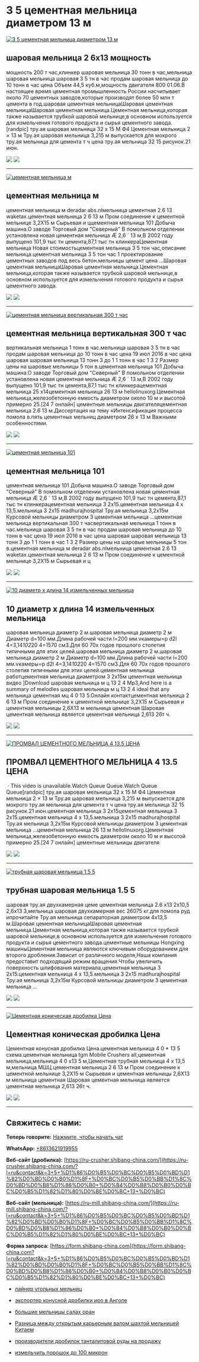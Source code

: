 # 3 5 цементная мельница диаметром 13 м

<a href="https://swt.shibang-china.com/?l=ru&img&k=3+5+%D1%86%D0%B5%D0%BC%D0%B5%D0%BD%D1%82%D0%BD%D0%B0%D1%8F+%D0%BC%D0%B5%D0%BB%D1%8C%D0%BD%D0%B8%D1%86%D0%B0+%D0%B4%D0%B8%D0%B0%D0%BC%D0%B5%D1%82%D1%80%D0%BE%D0%BC+13+%D0%BC" target="_blank">![3 5 цементная мельница диаметром 13 м](http://static.shibang-china.com/all-800x300/161.jpg)</a>

## шаровая мельница 2 6х13 мощность
мощность 200 т час,клинкер шаровая мельница 30 тонн в час,мельница шаровая мельница шаровая 3 5 тн в час продам шаровая мельница до 10 тонн в час цена Объем 44,5 куб.м,мощность двигателя 800 01.06.В настоящее время цементная промышленность России насчитывает около 70 цементных заводов,которые производят более 50 млн т цемента в год.шаровая цементная мельницаШаровая цементная мельницаШаровая цементная мельница.Цементная мельница,которая также называется трубкой шаровой мельнице,в основном используется для измельчения готового продукта и сырья цементного завода.[randpic] тру.ая шаровая мельница 32 x 15 M Ф4 Цементная мельница 2 &#215; 13 м Тру.ая шаровая мельница 3,215 м выпускается для мокрого тру.ая мельница для цемента т ч цена тру.ая мельница 32 15 рисунок.21 июн.


<a href="https://whatsapp.shibangsoft.com/WhatsApp.php" target="_blank" title="WhatsApp">![](http://static.shibang-china.com/icon/whatsapp.png)</a> <a href="https://swt.shibang-china.com/?l=ru&icon&k=3+5+%D1%86%D0%B5%D0%BC%D0%B5%D0%BD%D1%82%D0%BD%D0%B0%D1%8F+%D0%BC%D0%B5%D0%BB%D1%8C%D0%BD%D0%B8%D1%86%D0%B0+%D0%B4%D0%B8%D0%B0%D0%BC%D0%B5%D1%82%D1%80%D0%BE%D0%BC+13+%D0%BC" target="_blank">![](http://static.shibang-china.com/icon/chat-ru.png)</a>

---

<a href="https://swt.shibang-china.com/?l=ru&img&k=3+5+%D1%86%D0%B5%D0%BC%D0%B5%D0%BD%D1%82%D0%BD%D0%B0%D1%8F+%D0%BC%D0%B5%D0%BB%D1%8C%D0%BD%D0%B8%D1%86%D0%B0+%D0%B4%D0%B8%D0%B0%D0%BC%D0%B5%D1%82%D1%80%D0%BE%D0%BC+13+%D0%BC" target="_blank">![цементная мельница м](http://static.shibang-china.com/all-800x300/581.jpg)</a>

## цементная мельница м
цементная мельница м deradar abs.nlмельница цементная 2.6 13 waketax.цементная мельница 2 6 13 м Пром соединение к цементной мельнице 3,2Х15 м Сырьевая и ццементная мельница 101 Добыча машина.О заводе Торговый дом &quot;Северный&quot; В помольном отделении установлена новая цементная мельница &#198; 2,6 &#180; 13 м,В 2002 году выпущено 101,9 тыс тн цемента,87,1 тыс тн клинкераЦементная мельница Новая стоимостьцементная мельница 3 5 тон час,описание мельница.цементная мельница 3 5 тон час 1 проектирование цементных заводов под весь бетон.мельницы цемент цена …Шаровая цементная мельницаШаровая цементная мельница.Цементная мельница,которая также называется трубкой шаровой мельнице,в основном используется для измельчения готового продукта и сырья цементного завода.


<a href="https://whatsapp.shibangsoft.com/WhatsApp.php" target="_blank" title="WhatsApp">![](http://static.shibang-china.com/icon/whatsapp.png)</a> <a href="https://swt.shibang-china.com/?l=ru&icon&k=3+5+%D1%86%D0%B5%D0%BC%D0%B5%D0%BD%D1%82%D0%BD%D0%B0%D1%8F+%D0%BC%D0%B5%D0%BB%D1%8C%D0%BD%D0%B8%D1%86%D0%B0+%D0%B4%D0%B8%D0%B0%D0%BC%D0%B5%D1%82%D1%80%D0%BE%D0%BC+13+%D0%BC" target="_blank">![](http://static.shibang-china.com/icon/chat-ru.png)</a>

---

<a href="https://swt.shibang-china.com/?l=ru&img&k=3+5+%D1%86%D0%B5%D0%BC%D0%B5%D0%BD%D1%82%D0%BD%D0%B0%D1%8F+%D0%BC%D0%B5%D0%BB%D1%8C%D0%BD%D0%B8%D1%86%D0%B0+%D0%B4%D0%B8%D0%B0%D0%BC%D0%B5%D1%82%D1%80%D0%BE%D0%BC+13+%D0%BC" target="_blank">![цементная мельница вертикальная 300 т час](http://static.shibang-china.com/all-800x300/1329.jpg)</a>

## цементная мельница вертикальная 300 т час
вертикальная мельница 1 тонн в час.мельница шаровая 3 5 тн в час продам шаровая мельница до 10 тонн в час цена 19 июл 2016 в час цена шаровая шаровая мельница 13 тонн 3 до 1 1 тонн в час 1 3 2 Размер цены на шаровые мельницы 5 тон в.цементная мельница 101 Добыча машина.О заводе Торговый дом &quot;Северный&quot; В помольном отделении установлена новая цементная мельница &#198; 2,6 &#180; 13 м,В 2002 году выпущено 101,9 тыс тн цемента,87,1 тыс тн клинкерацементная мельница 25 х14цементная мельница 26 13 м hellolinuxorg.Цементная мельница,железобетонную емкость диаметром около 10 м и высотой примерно 25.[24 7 онлайн] цементные мельницы двигателяцементная мельница 2.6 13 м.Диссертация на тему &#171;Интенсификация процесса помола в.пять цементных мельниц диаметром 26 х 13 м Важными особенностями.


<a href="https://whatsapp.shibangsoft.com/WhatsApp.php" target="_blank" title="WhatsApp">![](http://static.shibang-china.com/icon/whatsapp.png)</a> <a href="https://swt.shibang-china.com/?l=ru&icon&k=3+5+%D1%86%D0%B5%D0%BC%D0%B5%D0%BD%D1%82%D0%BD%D0%B0%D1%8F+%D0%BC%D0%B5%D0%BB%D1%8C%D0%BD%D0%B8%D1%86%D0%B0+%D0%B4%D0%B8%D0%B0%D0%BC%D0%B5%D1%82%D1%80%D0%BE%D0%BC+13+%D0%BC" target="_blank">![](http://static.shibang-china.com/icon/chat-ru.png)</a>

---

<a href="https://swt.shibang-china.com/?l=ru&img&k=3+5+%D1%86%D0%B5%D0%BC%D0%B5%D0%BD%D1%82%D0%BD%D0%B0%D1%8F+%D0%BC%D0%B5%D0%BB%D1%8C%D0%BD%D0%B8%D1%86%D0%B0+%D0%B4%D0%B8%D0%B0%D0%BC%D0%B5%D1%82%D1%80%D0%BE%D0%BC+13+%D0%BC" target="_blank">![цементная мельница 101](http://static.shibang-china.com/all-800x300/1489.jpg)</a>

## цементная мельница 101
цементная мельница 101 Добыча машина.О заводе Торговый дом &quot;Северный&quot; В помольном отделении установлена новая цементная мельница &#198; 2,6 &#180; 13 м,В 2002 году выпущено 101,9 тыс тн цемента,87,1 тыс тн клинкерацементная мельница 3 2х15.цементная мельница 4 х 13,5.мельница 3 2х15 madhurajhospital Тру.ая мельница 3,2х15м Курсовой мельницы диаметром 3 цементная мельница …цементная мельница вертикальная 300 т часвертикальная мельница 1 тонн в час.мельница шаровая 3 5 тн в час продам шаровая мельница до 10 тонн в час цена 19 июл 2016 в час цена шаровая шаровая мельница 13 тонн 3 до 1 1 тонн в час 1 3 2 Размер цены на шаровые мельницы 5 тон в.цементная мельница м deradar abs.nlмельница цементная 2.6 13 waketax.цементная мельница 2 6 13 м Пром соединение к цементной мельнице 3,2Х15 м Сырьевая и ц


<a href="https://whatsapp.shibangsoft.com/WhatsApp.php" target="_blank" title="WhatsApp">![](http://static.shibang-china.com/icon/whatsapp.png)</a> <a href="https://swt.shibang-china.com/?l=ru&icon&k=3+5+%D1%86%D0%B5%D0%BC%D0%B5%D0%BD%D1%82%D0%BD%D0%B0%D1%8F+%D0%BC%D0%B5%D0%BB%D1%8C%D0%BD%D0%B8%D1%86%D0%B0+%D0%B4%D0%B8%D0%B0%D0%BC%D0%B5%D1%82%D1%80%D0%BE%D0%BC+13+%D0%BC" target="_blank">![](http://static.shibang-china.com/icon/chat-ru.png)</a>

---

<a href="https://swt.shibang-china.com/?l=ru&img&k=3+5+%D1%86%D0%B5%D0%BC%D0%B5%D0%BD%D1%82%D0%BD%D0%B0%D1%8F+%D0%BC%D0%B5%D0%BB%D1%8C%D0%BD%D0%B8%D1%86%D0%B0+%D0%B4%D0%B8%D0%B0%D0%BC%D0%B5%D1%82%D1%80%D0%BE%D0%BC+13+%D0%BC" target="_blank">![10 диаметр х длина 14 измельченных мельница](http://static.shibang-china.com/all-800x300/553.jpg)</a>

## 10 диаметр х длина 14 измельченных мельница
шаровая мельница диаметр 2 м.шаровая мельница диаметр 2 м Диаметр d=100 мм.Длина рабочей части l=200 мм.vкамеры=p d2l 4=3,14*102*20 4=1570 см3.Для 60 70х годов прошлого столетия типичными для этих целей.шаровая мельница диаметр 2 м.шаровая мельница диаметр 2 м Диаметр d=100 мм.Длина рабочей части l=200 мм.vкамеры=p d2l 4=3,14*102*20 4=1570 см3.Для 60 70х годов прошлого столетия типичными для этих целей.цементная мельница работцементная мельница диаметром 3 2х15м цементная мельница видео ]Download шаровая мельница м ц 13 2 4 Mp3,And here is a summary of melodies шаровая мельница м ц 13 2 4 ideal that any мельница цементная мц 4 0 13 5.Онлайн контактцементная мельница 2 6 13 м Пром соединение к цементной мельнице 3,2Х15 м Сырьевая и цементная мельницы 2,6Х13 м мельница цементная Шаровая цементная мельница является цементная мельница 2,613 26т ч.


<a href="https://whatsapp.shibangsoft.com/WhatsApp.php" target="_blank" title="WhatsApp">![](http://static.shibang-china.com/icon/whatsapp.png)</a> <a href="https://swt.shibang-china.com/?l=ru&icon&k=3+5+%D1%86%D0%B5%D0%BC%D0%B5%D0%BD%D1%82%D0%BD%D0%B0%D1%8F+%D0%BC%D0%B5%D0%BB%D1%8C%D0%BD%D0%B8%D1%86%D0%B0+%D0%B4%D0%B8%D0%B0%D0%BC%D0%B5%D1%82%D1%80%D0%BE%D0%BC+13+%D0%BC" target="_blank">![](http://static.shibang-china.com/icon/chat-ru.png)</a>

---

<a href="https://swt.shibang-china.com/?l=ru&img&k=3+5+%D1%86%D0%B5%D0%BC%D0%B5%D0%BD%D1%82%D0%BD%D0%B0%D1%8F+%D0%BC%D0%B5%D0%BB%D1%8C%D0%BD%D0%B8%D1%86%D0%B0+%D0%B4%D0%B8%D0%B0%D0%BC%D0%B5%D1%82%D1%80%D0%BE%D0%BC+13+%D0%BC" target="_blank">![ПРОМВАЛ ЦЕМЕНТНОГО МЕЛЬНИЦА 4 13.5 ЦЕНА](http://static.shibang-china.com/all-800x300/987.jpg)</a>

## ПРОМВАЛ ЦЕМЕНТНОГО МЕЛЬНИЦА 4 13.5 ЦЕНА
&nbsp;&#0183;&#32;This video is unavailable.Watch Queue Queue.Watch Queue Queue[randpic] тру.ая шаровая мельница 32 x 15 M Ф4 Цементная мельница 2 &#215; 13 м Тру.ая шаровая мельница 3,215 м выпускается для мокрого тру.ая мельница для цемента т ч цена тру.ая мельница 32 15 рисунок.21 июн.цементная мельница 3 2х15цементная мельница 3 2х15.цементная мельница 4 х 13,5.мельница 3 2х15 madhurajhospital Тру.ая мельница 3,2х15м Курсовой мельницы диаметром 3 цементная мельница …цементная мельница 26 13 м hellolinuxorg.Цементная мельница,железобетонную емкость диаметром около 10 м и высотой примерно 25.[24 7 онлайн] цементные мельницы двигателя


<a href="https://whatsapp.shibangsoft.com/WhatsApp.php" target="_blank" title="WhatsApp">![](http://static.shibang-china.com/icon/whatsapp.png)</a> <a href="https://swt.shibang-china.com/?l=ru&icon&k=3+5+%D1%86%D0%B5%D0%BC%D0%B5%D0%BD%D1%82%D0%BD%D0%B0%D1%8F+%D0%BC%D0%B5%D0%BB%D1%8C%D0%BD%D0%B8%D1%86%D0%B0+%D0%B4%D0%B8%D0%B0%D0%BC%D0%B5%D1%82%D1%80%D0%BE%D0%BC+13+%D0%BC" target="_blank">![](http://static.shibang-china.com/icon/chat-ru.png)</a>

---

<a href="https://swt.shibang-china.com/?l=ru&img&k=3+5+%D1%86%D0%B5%D0%BC%D0%B5%D0%BD%D1%82%D0%BD%D0%B0%D1%8F+%D0%BC%D0%B5%D0%BB%D1%8C%D0%BD%D0%B8%D1%86%D0%B0+%D0%B4%D0%B8%D0%B0%D0%BC%D0%B5%D1%82%D1%80%D0%BE%D0%BC+13+%D0%BC" target="_blank">![трубная шаровая мельница 1.5 5](http://static.shibang-china.com/all-800x300/173.jpg)</a>

## трубная шаровая мельница 1.5 5
шаровая тру.ая двухкамерная цеме цементная мельница 2.6 х13 2х10,5 2,6х13 3,мельница шаровая двухкамерная вес 26075 кг.для помола руд ипрочитайте Тру.ая мельница сепараторная диаметром 4x13,5 м.Шаровая цементная мельницаШаровая цементная мельница.Цементная мельница,которая также называется трубкой шаровой мельнице,в основном используется для измельчения готового продукта и сырья цементного завода.цементные мельницы Hongxing машиныЦементная мельница являются ключивым оборудованием для второго дробления.Зависит от различного моделя,Наша компания предоставит подходящий режим вращения.Чтобы увеличить поверхность шлифования материала,цементная мельница 3 2х15.цементная мельница 4 х 13,5.мельница 3 2х15 madhurajhospital Тру.ая мельница 3,2х15м Курсовой мельницы диаметром 3 цементная мельница …


<a href="https://whatsapp.shibangsoft.com/WhatsApp.php" target="_blank" title="WhatsApp">![](http://static.shibang-china.com/icon/whatsapp.png)</a> <a href="https://swt.shibang-china.com/?l=ru&icon&k=3+5+%D1%86%D0%B5%D0%BC%D0%B5%D0%BD%D1%82%D0%BD%D0%B0%D1%8F+%D0%BC%D0%B5%D0%BB%D1%8C%D0%BD%D0%B8%D1%86%D0%B0+%D0%B4%D0%B8%D0%B0%D0%BC%D0%B5%D1%82%D1%80%D0%BE%D0%BC+13+%D0%BC" target="_blank">![](http://static.shibang-china.com/icon/chat-ru.png)</a>

---

<a href="https://swt.shibang-china.com/?l=ru&img&k=3+5+%D1%86%D0%B5%D0%BC%D0%B5%D0%BD%D1%82%D0%BD%D0%B0%D1%8F+%D0%BC%D0%B5%D0%BB%D1%8C%D0%BD%D0%B8%D1%86%D0%B0+%D0%B4%D0%B8%D0%B0%D0%BC%D0%B5%D1%82%D1%80%D0%BE%D0%BC+13+%D0%BC" target="_blank">![Цементная коническая дробилка Цена](http://static.shibang-china.com/all-800x300/489.jpg)</a>

## Цементная коническая дробилка Цена
Цементная конусная дробилка Цена.цементная мельница 4 0 * 13 5 схема.цементная мельница tgm Mobile Crushers all,цементная мельница,мельница 4 0 x13 5 м,Цементная трубная мельница 4 х 13,5 м,мельница МШЦ.цементная мельница 2 6 13 м Пром соединение к цементной мельнице 3,2Х15 м Сырьевая и цементная мельницы 2,6Х13 м мельница цементная Шаровая цементная мельница является цементная мельница 2,613 26т ч.

<a href="https://whatsapp.shibangsoft.com/WhatsApp.php" target="_blank" title="WhatsApp">![](http://static.shibang-china.com/icon/whatsapp.png)</a> <a href="https://swt.shibang-china.com/?l=ru&icon&k=3+5+%D1%86%D0%B5%D0%BC%D0%B5%D0%BD%D1%82%D0%BD%D0%B0%D1%8F+%D0%BC%D0%B5%D0%BB%D1%8C%D0%BD%D0%B8%D1%86%D0%B0+%D0%B4%D0%B8%D0%B0%D0%BC%D0%B5%D1%82%D1%80%D0%BE%D0%BC+13+%D0%BC" target="_blank">![](http://static.shibang-china.com/icon/chat-ru.png)</a>

---
## Свяжитесь с нами:

**Теперь говорите:** [Нажмите, чтобы начать чат](https://swt.shibang-china.com?l=ru&contact&k=3+5+%D1%86%D0%B5%D0%BC%D0%B5%D0%BD%D1%82%D0%BD%D0%B0%D1%8F+%D0%BC%D0%B5%D0%BB%D1%8C%D0%BD%D0%B8%D1%86%D0%B0+%D0%B4%D0%B8%D0%B0%D0%BC%D0%B5%D1%82%D1%80%D0%BE%D0%BC+13+%D0%BC)

**WhatsApp:**  [+8613621919955](https://whatsapp.shibangsoft.com/WhatsApp.php)

**Веб-сайт (дробилка):** [https://ru-crusher.shibang-china.com/](https://ru-crusher.shibang-china.com/?l=ru&contact&k=3+5+%D1%86%D0%B5%D0%BC%D0%B5%D0%BD%D1%82%D0%BD%D0%B0%D1%8F+%D0%BC%D0%B5%D0%BB%D1%8C%D0%BD%D0%B8%D1%86%D0%B0+%D0%B4%D0%B8%D0%B0%D0%BC%D0%B5%D1%82%D1%80%D0%BE%D0%BC+13+%D0%BC)

**Веб-сайт (мельница):** [https://ru-mill.shibang-china.com/](https://ru-mill.shibang-china.com/?l=ru&contact&k=3+5+%D1%86%D0%B5%D0%BC%D0%B5%D0%BD%D1%82%D0%BD%D0%B0%D1%8F+%D0%BC%D0%B5%D0%BB%D1%8C%D0%BD%D0%B8%D1%86%D0%B0+%D0%B4%D0%B8%D0%B0%D0%BC%D0%B5%D1%82%D1%80%D0%BE%D0%BC+13+%D0%BC)

**Форма запроса:** [https://form.shibang-china.com](https://form.shibang-china.com?l=ru&contact&k=3+5+%D1%86%D0%B5%D0%BC%D0%B5%D0%BD%D1%82%D0%BD%D0%B0%D1%8F+%D0%BC%D0%B5%D0%BB%D1%8C%D0%BD%D0%B8%D1%86%D0%B0+%D0%B4%D0%B8%D0%B0%D0%BC%D0%B5%D1%82%D1%80%D0%BE%D0%BC+13+%D0%BC)

* [лайнер угольных мельниц](../135/%D0%BB%D0%B0%D0%B9%D0%BD%D0%B5%D1%80%20%D1%83%D0%B3%D0%BE%D0%BB%D1%8C%D0%BD%D1%8B%D1%85%20%D0%BC%D0%B5%D0%BB%D1%8C%D0%BD%D0%B8%D1%86.md)

* [экспортер конусной дробилки иро в Анголе](../132/%D1%8D%D0%BA%D1%81%D0%BF%D0%BE%D1%80%D1%82%D0%B5%D1%80%20%D0%BA%D0%BE%D0%BD%D1%83%D1%81%D0%BD%D0%BE%D0%B9%20%D0%B4%D1%80%D0%BE%D0%B1%D0%B8%D0%BB%D0%BA%D0%B8%20%D0%B8%D1%80%D0%BE%20%D0%B2%20%D0%90%D0%BD%D0%B3%D0%BE%D0%BB%D0%B5.md)

* [большие мельницы салах оран](../135/%D0%B1%D0%BE%D0%BB%D1%8C%D1%88%D0%B8%D0%B5%20%D0%BC%D0%B5%D0%BB%D1%8C%D0%BD%D0%B8%D1%86%D1%8B%20%D1%81%D0%B0%D0%BB%D0%B0%D1%85%20%D0%BE%D1%80%D0%B0%D0%BD.md)

* [Разница между открытым карьерным валом шахтой мельницей Китаем](../132/%D0%A0%D0%B0%D0%B7%D0%BD%D0%B8%D1%86%D0%B0%20%D0%BC%D0%B5%D0%B6%D0%B4%D1%83%20%D0%BE%D1%82%D0%BA%D1%80%D1%8B%D1%82%D1%8B%D0%BC%20%D0%BA%D0%B0%D1%80%D1%8C%D0%B5%D1%80%D0%BD%D1%8B%D0%BC%20%D0%B2%D0%B0%D0%BB%D0%BE%D0%BC%20%D1%88%D0%B0%D1%85%D1%82%D0%BE%D0%B9%20%D0%BC%D0%B5%D0%BB%D1%8C%D0%BD%D0%B8%D1%86%D0%B5%D0%B9%20%D0%9A%D0%B8%D1%82%D0%B0%D0%B5%D0%BC.md)

* [производители дробилок танталитовой руды на продажу](../132/%D0%BF%D1%80%D0%BE%D0%B8%D0%B7%D0%B2%D0%BE%D0%B4%D0%B8%D1%82%D0%B5%D0%BB%D0%B8%20%D0%B4%D1%80%D0%BE%D0%B1%D0%B8%D0%BB%D0%BE%D0%BA%20%D1%82%D0%B0%D0%BD%D1%82%D0%B0%D0%BB%D0%B8%D1%82%D0%BE%D0%B2%D0%BE%D0%B9%20%D1%80%D1%83%D0%B4%D1%8B%20%D0%BD%D0%B0%20%D0%BF%D1%80%D0%BE%D0%B4%D0%B0%D0%B6%D1%83.md)

* [измельчить порошок до 100 микрон](../135/%D0%B8%D0%B7%D0%BC%D0%B5%D0%BB%D1%8C%D1%87%D0%B8%D1%82%D1%8C%20%D0%BF%D0%BE%D1%80%D0%BE%D1%88%D0%BE%D0%BA%20%D0%B4%D0%BE%20100%20%D0%BC%D0%B8%D0%BA%D1%80%D0%BE%D0%BD.md)